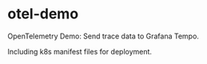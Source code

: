 # otel-demo

OpenTelemetry Demo: Send trace data to Grafana Tempo.

Including k8s manifest files for deployment.
